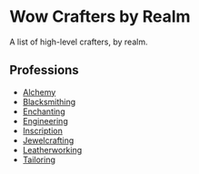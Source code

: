 Wow Crafters by Realm
=====================

A list of high-level crafters, by realm.

## Professions

  - [Alchemy](alchemy.md)
  - [Blacksmithing](blacksmithing.md)
  - [Enchanting](enchanting.md)
  - [Engineering](engineering.md)
  - [Inscription](inscription.md)
  - [Jewelcrafting](jewelcrafting.md)
  - [Leatherworking](leatherworking.md)
  - [Tailoring](tailoring.md)
